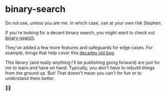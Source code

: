 # binary-search

Do not use, unless you are me. In which case, use at your own risk Stephen.

If you're looking for a decent binary search, you might want to check
out [binary-search](https://www.npmjs.com/package/binary-search).

They've added a few more features and safeguards for edge cases. For example,
things that help cover this [decades old bug](https://ai.googleblog.com/2006/06/extra-extra-read-all-about-it-nearly.html).

This library (and really anything I'll be publishing going forward) are just
for me to learn and have on hand. Typically, you don't _have_ to rebuild things
from the ground up. But! That doesn't mean you can't for fun or to understand
them better.

✌🏼